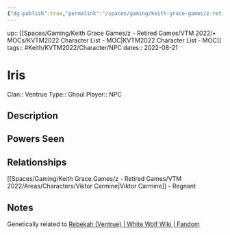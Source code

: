 ```yaml
---
{"dg-publish":true,"permalink":"/spaces/gaming/keith-grace-games/z-retired-games/vtm-2022/areas/characters/iris/","dgHomeLink":true,"dgPassFrontmatter":true}
---
```


up:: [[Spaces/Gaming/Keith Grace Games/z - Retired Games/VTM 2022/• MOCs/KVTM2022 Character List - MOC|KVTM2022 Character List - MOC]]
tags:: #Keith/KVTM2022/Character/NPC 
dates:: 2022-08-21

# Iris
Clan:: Ventrue
Type:: Ghoul
Player:: NPC
## Description





## Powers Seen



## Relationships
[[Spaces/Gaming/Keith Grace Games/z - Retired Games/VTM 2022/Areas/Characters/Viktor Carmine|Viktor Carmine]] - Regnant
## Notes
Genetically related to [Rebekah (Ventrue) | White Wolf Wiki | Fandom](https://whitewolf.fandom.com/wiki/Rebekah_(Ventrue))